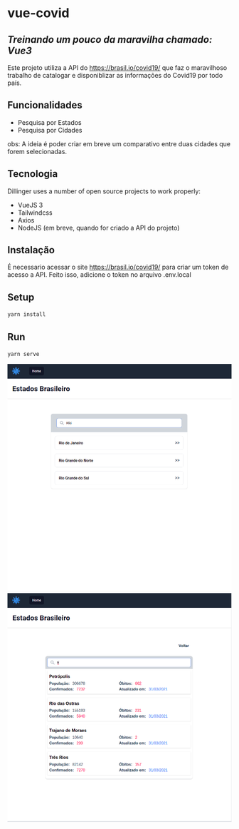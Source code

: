 # vue-covid
## _Treinando um pouco da maravilha chamado: Vue3_

Este projeto utiliza a API do https://brasil.io/covid19/ que faz o maravilhoso trabalho de catalogar e disponiblizar as informações do Covid19 por todo país.

## Funcionalidades

- Pesquisa por Estados
- Pesquisa por Cidades

obs: A ideia é poder criar em breve um comparativo entre duas cidades que forem selecionadas.

## Tecnologia

Dillinger uses a number of open source projects to work properly:

- VueJS 3
- Tailwindcss
- Axios
- NodeJS (em breve, quando for criado a API do projeto)

## Instalação
É necessario acessar o site https://brasil.io/covid19/ para criar um token de acesso a API.
Feito isso, adicione o token no arquivo .env.local

## Setup
```sh
yarn install
```

## Run
```sh
yarn serve
```

![Image da tela de estados](https://github.com/leoeek/vue-covid/blob/main/img1.png?raw=true)
![Image da tela de cidades](https://github.com/leoeek/vue-covid/blob/main/img2.png?raw=true)
